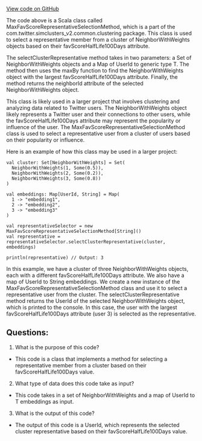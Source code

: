 [View code on GitHub](https://github.com/misbahsy/the-algorithm/src/scala/com/twitter/simclusters_v2/common/clustering/MaxFavScoreRepresentativeSelectionMethod.scala)

The code above is a Scala class called MaxFavScoreRepresentativeSelectionMethod, which is a part of the com.twitter.simclusters_v2.common.clustering package. This class is used to select a representative member from a cluster of NeighborWithWeights objects based on their favScoreHalfLife100Days attribute. 

The selectClusterRepresentative method takes in two parameters: a Set of NeighborWithWeights objects and a Map of UserId to generic type T. The method then uses the maxBy function to find the NeighborWithWeights object with the largest favScoreHalfLife100Days attribute. Finally, the method returns the neighborId attribute of the selected NeighborWithWeights object.

This class is likely used in a larger project that involves clustering and analyzing data related to Twitter users. The NeighborWithWeights object likely represents a Twitter user and their connections to other users, while the favScoreHalfLife100Days attribute may represent the popularity or influence of the user. The MaxFavScoreRepresentativeSelectionMethod class is used to select a representative user from a cluster of users based on their popularity or influence. 

Here is an example of how this class may be used in a larger project:

```
val cluster: Set[NeighborWithWeights] = Set(
  NeighborWithWeights(1, Some(0.5)),
  NeighborWithWeights(2, Some(0.2)),
  NeighborWithWeights(3, Some(0.8))
)

val embeddings: Map[UserId, String] = Map(
  1 -> "embedding1",
  2 -> "embedding2",
  3 -> "embedding3"
)

val representativeSelector = new MaxFavScoreRepresentativeSelectionMethod[String]()
val representative = representativeSelector.selectClusterRepresentative(cluster, embeddings)

println(representative) // Output: 3
```

In this example, we have a cluster of three NeighborWithWeights objects, each with a different favScoreHalfLife100Days attribute. We also have a map of UserId to String embeddings. We create a new instance of the MaxFavScoreRepresentativeSelectionMethod class and use it to select a representative user from the cluster. The selectClusterRepresentative method returns the UserId of the selected NeighborWithWeights object, which is printed to the console. In this case, the user with the largest favScoreHalfLife100Days attribute (user 3) is selected as the representative.
## Questions: 
 1. What is the purpose of this code?
- This code is a class that implements a method for selecting a representative member from a cluster based on their favScoreHalfLife100Days value.

2. What type of data does this code take as input?
- This code takes in a set of NeighborWithWeights and a map of UserId to T embeddings as input.

3. What is the output of this code?
- The output of this code is a UserId, which represents the selected cluster representative based on their favScoreHalfLife100Days value.